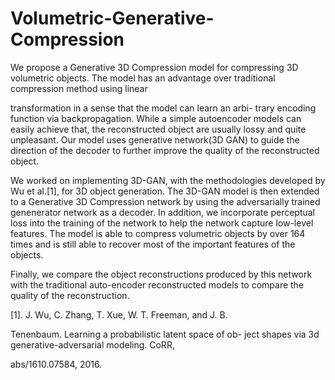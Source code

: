 # Volumetric-Generative-Compression

We propose a Generative 3D Compression model for compressing 3D volumetric objects. The model has an advantage over traditional compression method using linear

transformation in a sense that the model can learn an arbi-
trary encoding function via backpropagation. While a simple autoencoder models can easily achieve that, the reconstructed object are usually lossy and quite unpleasant. Our model uses generative network(3D GAN) to guide the direction of the decoder to further improve the quality of the reconstructed object.

We worked on implementing 3D-GAN, with the methodologies developed by Wu et al.[1], for 3D object generation. The 3D-GAN model is then extended to a Generative 3D Compression network by using the adversarially trained genenerator network as a decoder. In addition, we incorporate perceptual loss into the training of the network to help the network capture low-level features. The model is able to compress volumetric objects by over 164 times and is still able to recover most of the important features of the objects.

Finally, we compare the object reconstructions produced by this network with the traditional auto-encoder reconstructed
models to compare the quality of the reconstruction.

[1]. J. Wu, C. Zhang, T. Xue, W. T. Freeman, and J. B.

Tenenbaum. Learning a probabilistic latent space of ob-
ject shapes via 3d generative-adversarial modeling. CoRR,

abs/1610.07584, 2016.
